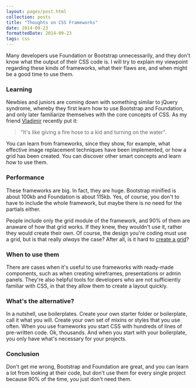 ```yaml
---
layout: pages/post.html
collection: posts
title: "Thoughts on CSS Frameworks"
date: 2014-09-23
formattedDate: 2014-09-23
tags: css
---
```

Many developers use Foundation or Bootstrap unnecessarily, and they don't know what the output of their CSS code is. I will try to explain my viewpoint regarding these kinds of frameworks, what their flaws are, and when might be a good time to use them.

### Learning
Newbies and juniors are coming down with something similar to jQuery syndrome, whereby they first learn how to use Bootstrap and Foundation, and only later familiarize themselves with the core concepts of CSS. As my friend [Vladimir](https://github.com/vladimirsiljkovic) recently put it:
> "It's like giving a fire hose to a kid and turning on the water".

You can learn from frameworks, since they show, for example, what effective image replacement techniques have been implemented, or how a grid has been created. You can discover other smart concepts and learn how to use them.

### Performance
These frameworks are big. In fact, they are huge. Bootstrap minified is about 100kb and Foundation is about 115kb. Yes, of course, you don't to have to include the whole framework, but maybe there is no need for the partials either.

People include only the grid module of the framework, and 90% of them are anaware of how that grid works. If they knew, they wouldn't use it, rather they would create their own. Of course, the design you're coding must use a grid, but is that really *always* the case? After all, is it hard to [create a grid](http://css-tricks.com/dont-overthink-it-grids)?

### When to use them
There are cases when it's useful to use frameworks with ready-made components, such as when creating wireframes, presentations or admin panels. They're also helpful tools for developers who are not sufficiently familiar with CSS, in that they allow them to create a layout quickly.

### What's the alternative?
In a nutshell, use boilerplates. Create your own starter folder or boilerplate, call it what you will. Create your own set of mixins or styles that you use often. When you use frameworks you start CSS with hundreds of lines of pre-written code. Ok, thousands. And when you start with your boilerplate, you only have what's necessary for your projects.

### Conclusion
Don't get me wrong, Bootstrap and Foundation are great, and you can learn a lot from looking at their code, but don't use them for every single project because 90% of the time, you just don't need them.

